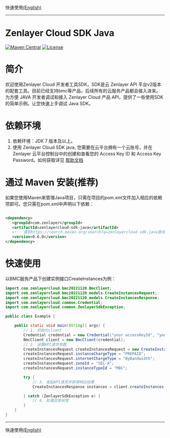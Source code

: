 快速使用[(English)](./README.md)

--- 

# Zenlayer Cloud SDK Java

[![Maven Central](https://img.shields.io/maven-central/v/com.zenlayer/zenlayercloud-sdk-java.svg?label=Maven%20Central)](https://search.maven.org/search?q=g:com.zenlayer%20AND%20a:zenlayercloud-sdk-java)
[![License](https://img.shields.io/badge/license-Apache%202-4EB1BA.svg)](https://www.apache.org/licenses/LICENSE-2.0.html)

# 简介

欢迎使用Zenlayer Cloud 开发者工具SDK，SDK是云 Zenlayer API
平台v2版本的配套工具。目前已经支持bmc等产品，后续所有的云服务产品都会接入进来。
为方便 JAVA 开发者调试和接入 Zenlayer Cloud 产品 API，提供了一些使用SDK的简单示例。让您快速上手调试 Java SDK。

# 依赖环境

1. 依赖环境：JDK 7 版本及以上。
2. 使用 Zenlayer Cloud SDK java, 您需要在云平台拥有一个云账号，并在 Zenlayer 云平台控制台中的创建和查看您的 Access Key ID 和 Access Key
   Password。如何获取详见 [帮助文档](https://docs.console.zenlayer.com/welcome/platform/team-management/generate-an-api-access-key)

# 通过 Maven 安装(推荐)

如果您使用Maven来管理Java项目，只需在项目的pom.xml文件加入相应的依赖项即可。您只需在pom.xml中声明以下依赖：

```xml

<dependency>
   <groupId>com.zenlayer</groupId>
   <artifactId>zenlayercloud-sdk-java</artifactId>
   <!-- 请到https://search.maven.org/search?q=zenlayercloud-sdk-java查询所有版本，最新版本如下 -->
   <version>0.6.0</version>
</dependency>

```

# 快速使用

以BMC服务产品下创建实例接口CreateInstances为例：

```java
import com.zenlayercloud.bmc20221120.BmcClient;
import com.zenlayercloud.bmc20221120.models.CreateInstancesRequest;
import com.zenlayercloud.bmc20221120.models.CreateInstancesResponse;
import com.zenlayercloud.common.Credential;
import com.zenlayercloud.common.ZenlayerSdkException;

public class Example {

    public static void main(String[] args) {
        // 1. 初始化client
        Credential credential = new Credential("your accessKeyId", "your accessKey password");
        BmcClient client = new BmcClient(credential);
        // 2. 设置API请求参数
        CreateInstancesRequest createInstancesRequest = new CreateInstancesRequest();
        createInstancesRequest.instanceChargeType = "PREPAID";
        createInstancesRequest.internetChargeType = "ByBandwidth";
        createInstancesRequest.zoneId = "SEL-A";
        createInstancesRequest.instanceTypeId = "M8C";

        try {
            // 3. 发起API请求并获得响应结果
            CreateInstancesResponse instances = client.createInstances(createInstancesRequest);

        } catch (ZenlayerSdkException e) {
            // 4. 处理应答异常 
        }
    }
}

```

---
快速使用[(English)](./README.md)
